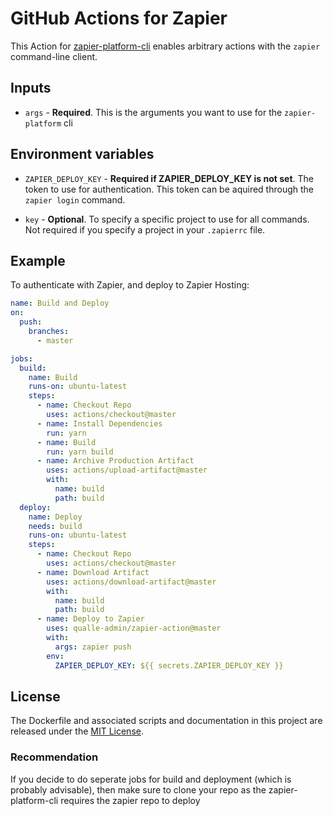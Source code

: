 # GitHub Actions for Zapier

This Action for [zapier-platform-cli](https://platform.zapier.com/) enables arbitrary actions with the `zapier` command-line client.

## Inputs

* `args` - **Required**. This is the arguments you want to use for the `zapier-platform` cli


## Environment variables

* `ZAPIER_DEPLOY_KEY` - **Required if ZAPIER_DEPLOY_KEY is not set**. The token to use for authentication. This token can be aquired through the `zapier login` command.

* `key` - **Optional**. To specify a specific project to use for all commands. Not required if you specify a project in your `.zapierrc` file.

## Example

To authenticate with Zapier, and deploy to Zapier Hosting:

```yaml
name: Build and Deploy
on:
  push:
    branches:
      - master

jobs:
  build:
    name: Build
    runs-on: ubuntu-latest
    steps:
      - name: Checkout Repo
        uses: actions/checkout@master
      - name: Install Dependencies
        run: yarn
      - name: Build
        run: yarn build
      - name: Archive Production Artifact
        uses: actions/upload-artifact@master
        with:
          name: build
          path: build
  deploy:
    name: Deploy
    needs: build
    runs-on: ubuntu-latest
    steps:
      - name: Checkout Repo
        uses: actions/checkout@master
      - name: Download Artifact
        uses: actions/download-artifact@master
        with:
          name: build
          path: build
      - name: Deploy to Zapier
        uses: qualle-admin/zapier-action@master
        with:
          args: zapier push
        env:
          ZAPIER_DEPLOY_KEY: ${{ secrets.ZAPIER_DEPLOY_KEY }}
```

## License

The Dockerfile and associated scripts and documentation in this project are released under the [MIT License](LICENSE).


### Recommendation

If you decide to do seperate jobs for build and deployment (which is probably advisable), then make sure to clone your repo as the zapier-platform-cli requires the zapier repo to deploy
